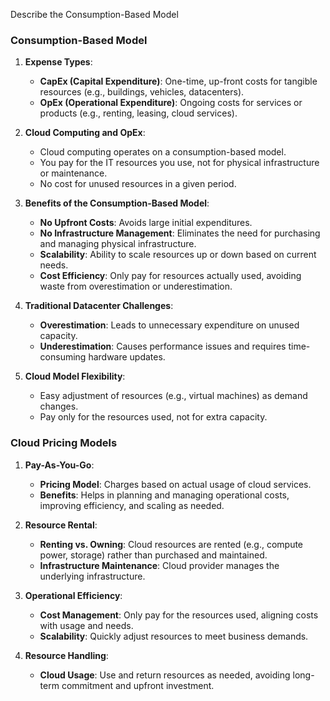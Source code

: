 Describe the Consumption-Based Model

### Consumption-Based Model
1. **Expense Types**:
   - **CapEx (Capital Expenditure)**: One-time, up-front costs for tangible resources (e.g., buildings, vehicles, datacenters).
   - **OpEx (Operational Expenditure)**: Ongoing costs for services or products (e.g., renting, leasing, cloud services).

2. **Cloud Computing and OpEx**:
   - Cloud computing operates on a consumption-based model.
   - You pay for the IT resources you use, not for physical infrastructure or maintenance.
   - No cost for unused resources in a given period.

3. **Benefits of the Consumption-Based Model**:
   - **No Upfront Costs**: Avoids large initial expenditures.
   - **No Infrastructure Management**: Eliminates the need for purchasing and managing physical infrastructure.
   - **Scalability**: Ability to scale resources up or down based on current needs.
   - **Cost Efficiency**: Only pay for resources actually used, avoiding waste from overestimation or underestimation.

4. **Traditional Datacenter Challenges**:
   - **Overestimation**: Leads to unnecessary expenditure on unused capacity.
   - **Underestimation**: Causes performance issues and requires time-consuming hardware updates.

5. **Cloud Model Flexibility**:
   - Easy adjustment of resources (e.g., virtual machines) as demand changes.
   - Pay only for the resources used, not for extra capacity.

### Cloud Pricing Models
1. **Pay-As-You-Go**:
   - **Pricing Model**: Charges based on actual usage of cloud services.
   - **Benefits**: Helps in planning and managing operational costs, improving efficiency, and scaling as needed.

2. **Resource Rental**:
   - **Renting vs. Owning**: Cloud resources are rented (e.g., compute power, storage) rather than purchased and maintained.
   - **Infrastructure Maintenance**: Cloud provider manages the underlying infrastructure.

3. **Operational Efficiency**:
   - **Cost Management**: Only pay for the resources used, aligning costs with usage and needs.
   - **Scalability**: Quickly adjust resources to meet business demands.

4. **Resource Handling**:
   - **Cloud Usage**: Use and return resources as needed, avoiding long-term commitment and upfront investment.